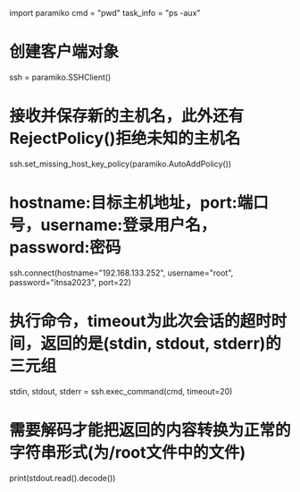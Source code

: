 import paramiko
cmd = "pwd"
task_info = "ps -aux"
# 创建客户端对象
ssh = paramiko.SSHClient()
# 接收并保存新的主机名，此外还有RejectPolicy()拒绝未知的主机名
ssh.set_missing_host_key_policy(paramiko.AutoAddPolicy())
# hostname:目标主机地址，port:端口号，username:登录用户名，password:密码
ssh.connect(hostname="192.168.133.252", username="root", password="itnsa2023",
port=22)
# 执行命令，timeout为此次会话的超时时间，返回的是(stdin, stdout, stderr)的三元组
stdin, stdout, stderr = ssh.exec_command(cmd, timeout=20)
# 需要解码才能把返回的内容转换为正常的字符串形式(为/root文件中的文件)
print(stdout.read().decode())

